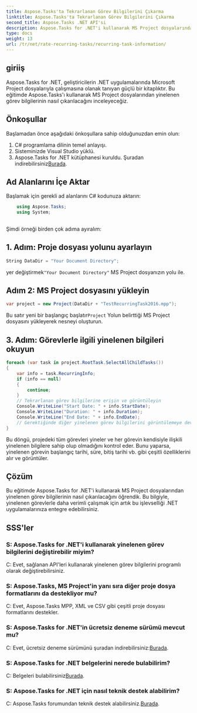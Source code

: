 ```yaml
---
title: Aspose.Tasks'ta Tekrarlanan Görev Bilgilerini Çıkarma
linktitle: Aspose.Tasks'ta Tekrarlanan Görev Bilgilerini Çıkarma
second_title: Aspose.Tasks .NET API'si
description: Aspose.Tasks for .NET'i kullanarak MS Project dosyalarından yinelenen görev bilgilerini nasıl çıkaracağınızı öğrenin. .NET geliştiricileri için kolay entegrasyon.
type: docs
weight: 13
url: /tr/net/rate-recurring-tasks/recurring-task-information/
---
```

## giriiş
Aspose.Tasks for .NET, geliştiricilerin .NET uygulamalarında Microsoft Project dosyalarıyla çalışmasına olanak tanıyan güçlü bir kitaplıktır. Bu eğitimde Aspose.Tasks'ı kullanarak MS Project dosyalarından yinelenen görev bilgilerinin nasıl çıkarılacağını inceleyeceğiz.
## Önkoşullar
Başlamadan önce aşağıdaki önkoşullara sahip olduğunuzdan emin olun:
1. C# programlama dilinin temel anlayışı.
2. Sisteminizde Visual Studio yüklü.
3.  Aspose.Tasks for .NET kütüphanesi kuruldu. Şuradan indirebilirsiniz[Burada](https://releases.aspose.com/tasks/net/).
## Ad Alanlarını İçe Aktar
Başlamak için gerekli ad alanlarını C# kodunuza aktarın:
```csharp
    using Aspose.Tasks;
    using System;
    
```
Şimdi örneği birden çok adıma ayıralım:
## 1. Adım: Proje dosyası yolunu ayarlayın
```csharp
String DataDir = "Your Document Directory";
```
 yer değiştirmek`"Your Document Directory"` MS Project dosyanızın yolu ile.
## Adım 2: MS Project dosyasını yükleyin
```csharp
var project = new Project(DataDir + "TestRecurringTask2016.mpp");
```
 Bu satır yeni bir başlangıç başlatır`Project` Yolun belirttiği MS Project dosyasını yükleyerek nesneyi oluşturun.
## 3. Adım: Görevlerle ilgili yinelenen bilgileri okuyun
```csharp
foreach (var task in project.RootTask.SelectAllChildTasks())
{
    var info = task.RecurringInfo;
    if (info == null)
    {
        continue;
    }
    // Tekrarlanan görev bilgilerine erişin ve görüntüleyin
    Console.WriteLine("Start Date: " + info.StartDate);
    Console.WriteLine("Duration: " + info.Duration);
    Console.WriteLine("End Date: " + info.EndDate);
    // Gerektiğinde diğer yinelenen görev bilgilerini görüntülemeye devam edin
}
```
Bu döngü, projedeki tüm görevleri yineler ve her görevin kendisiyle ilişkili yinelenen bilgilere sahip olup olmadığını kontrol eder. Bunu yaparsa, yinelenen görevin başlangıç tarihi, süre, bitiş tarihi vb. gibi çeşitli özelliklerini alır ve görüntüler.
## Çözüm
Bu eğitimde Aspose.Tasks for .NET'i kullanarak MS Project dosyalarından yinelenen görev bilgilerinin nasıl çıkarılacağını öğrendik. Bu bilgiyle, yinelenen görevlerle daha verimli çalışmak için artık bu işlevselliği .NET uygulamalarınıza entegre edebilirsiniz.
## SSS'ler
### S: Aspose.Tasks for .NET'i kullanarak yinelenen görev bilgilerini değiştirebilir miyim?
C: Evet, sağlanan API'leri kullanarak yinelenen görev bilgilerini programlı olarak değiştirebilirsiniz.
### S: Aspose.Tasks, MS Project'in yanı sıra diğer proje dosya formatlarını da destekliyor mu?
C: Evet, Aspose.Tasks MPP, XML ve CSV gibi çeşitli proje dosyası formatlarını destekler.
### S: Aspose.Tasks for .NET'in ücretsiz deneme sürümü mevcut mu?
 C: Evet, ücretsiz deneme sürümünü şuradan indirebilirsiniz:[Burada](https://releases.aspose.com/).
### S: Aspose.Tasks for .NET belgelerini nerede bulabilirim?
 C: Belgeleri bulabilirsiniz[Burada](https://reference.aspose.com/tasks/net/).
### S: Aspose.Tasks for .NET için nasıl teknik destek alabilirim?
C: Aspose.Tasks forumundan teknik destek alabilirsiniz.[Burada](https://forum.aspose.com/c/tasks/15).